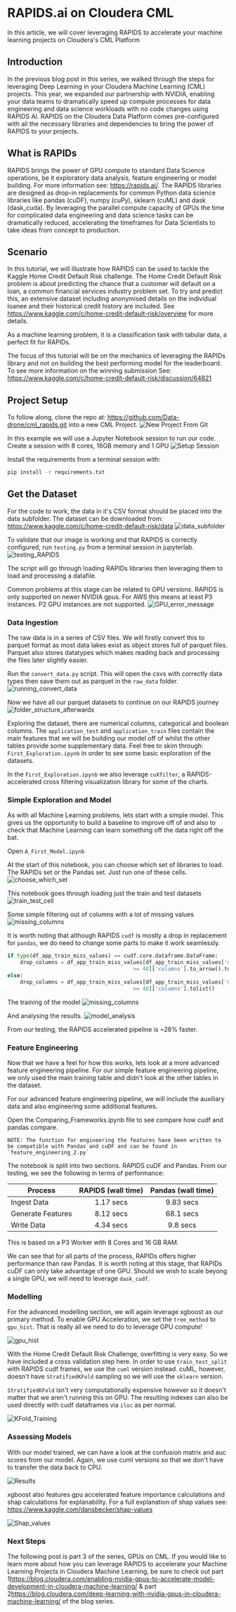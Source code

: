 # RAPIDS.ai on Cloudera CML

In this article, we will cover leveraging RAPIDS to accelerate your machine learning projects on Cloudera's CML Platform

## Introduction

In the previous blog post in this series, we walked through the steps for leveraging Deep Learning in your Cloudera Machine Learning (CML) projects. This year, we expanded our partnership with NVIDIA, enabling your data teams to dramatically speed up compute processes for data engineering and data science workloads with no code changes using RAPIDS AI. RAPIDS on the Cloudera Data Platform comes pre-configured with all the necessary libraries and dependencies to bring the power of RAPIDS to your projects.

## What is RAPIDs

RAPIDS brings the power of GPU compute to standard Data Science operations, be it exploratory data analysis, feature engineering or model building. For more information see: <https://rapids.ai/>. The RAPIDS libraries are designed as drop-in replacements for common Python data science libraries like pandas (cuDF), numpy (cuPy), sklearn (cuML) and dask (dask_cuda). By leveraging the parallel compute capacity of GPUs the time for complicated data engineering and data science tasks can be dramatically reduced, accelerating the timeframes for Data Scientists to take ideas from concept to production.
## Scenario

In this tutorial, we will illustrate how RAPIDS can be used to tackle the Kaggle Home Credit Default Risk challenge. The Home Credit Default Risk problem is about predicting the chance that a customer will default on a loan, a common financial services industry problem set. To try and predict this, an extensive dataset including anonymised details on the individual loanee and their historical credit history are included. See https://www.kaggle.com/c/home-credit-default-risk/overview for more details.

As a machine learning problem, it is a classification task with tabular data, a perfect fit for RAPIDs.

The focus of this tutorial will be on the mechanics of leveraging the RAPIDs library and not on building the best performing model for the leaderboard. To see more information on the winning submission See: https://www.kaggle.com/c/home-credit-default-risk/discussion/64821

## Project Setup

To follow along, clone the repo at: https://github.com/Data-drone/cml_rapids.git into a new CML Project. 
![New Project From Git](images/CreateProject.png)

In this example we will use a Jupyter Notebook session to run our code. Create a session with 8 cores, 16GB memory and 1 GPU
![Setup Session](images/setup_session.png)

Install the requirements from a terminal session with:
```bash
pip install -r requirements.txt
```

## Get the Dataset

For the code to work, the data in it's CSV format should be placed into the data subfolder. The dataset can be downloaded from: https://www.kaggle.com/c/home-credit-default-risk/data
![data_subfolder](images/data_folder.png)

To validate that our image is working and that RAPIDS is correctly configured, run `testing.py` from a terminal session in jupyterlab.
![testing_RAPIDS](images/testing_rapids.gif)

The script will go through loading RAPIDs libraries then leveraging them to load and processing a datafile.

Common problems at this stage can be related to GPU versions. RAPIDS is only supported on newer NVIDIA gpus. For AWS this means at least P3 instances. P2 GPU instances are not supported.
![GPU_error_message](images/old_gpu.png)
### Data Ingestion

The raw data is in a series of CSV files. We will firstly convert this to parquet format as most data lakes exist as object stores full of parquet files. Parquet also stores datatypes which makes reading back and processing the files later slightly easier.

Run the `convert_data.py` script. This will open the csvs with correctly data types then save them out as parquet in the `raw_data` folder. 
![running_convert_data](images/convert_data.gif)

Now we have all our parquet datasets to continue on our RAPIDS journey
![folder_structure_afterwards](images/processed_data.png)

Exploring the dataset, there are numerical columns, categorical and boolean columns. The `application_test` and `application_train` files contain the main features that we will be building our model off of whilst the other tables provide some supplementary data. Feel free to skim through: `First_Exploration.ipynb` in order to see some basic exploration of the datasets. 

In the `First_Exploration.ipynb` we also leverage `cuXfilter`, a RAPIDS-accelerated cross filtering visualization library for some of the charts.

### Simple Exploration and Model

As with all Machine Learning problems, lets start with a simple model. This gives us the opportunity to build a baseline to improve off of and also to check that Machine Learning can learn something off the data right off the bat.

Open `A_First_Model.ipynb`

At the start of this notebook, you can choose which set of libraries to load.
The RAPIDs set or the Pandas set. Just run one of these cells.
![choose_which_set](images/Choose_version.gif)

This notebook goes through loading just the train and test datasets
![train_test_cell](images/load_data.png)

Some simple filtering out of columns with a lot of missing values
![missing_columns](images/Check_Missing.gif)

It is worth noting that although RAPIDS `cudf` is mostly a drop in replacement for `pandas`, we do need to change some parts to make it work seamlessly.

```python
if type(df_app_train_miss_values) == cudf.core.dataframe.DataFrame:
    drop_columns = df_app_train_miss_values[df_app_train_miss_values['missing percent'] \
                                        >= 40]['columns'].to_arrow().to_pylist()
else:
    drop_columns = df_app_train_miss_values[df_app_train_miss_values['missing percent'] \
                                        >= 40]['columns'].tolist()
```

The training of the model
![missing_columns](images/Training_Model_Jupyter.gif)

And analysing the results.
![model_analysis](images/Feature_Importances.png)

From our testing, the RAPIDS accelerated pipeline is ~28% faster.
### Feature Engineering

Now that we have a feel for how this works, lets look at a more advanced feature engineering pipeline.
For our simple feature engineering pipeline, we only used the main training table and didn't look at the other tables in the dataset.

For our advanced feature engineering pipeline, we will include the auxiliary data and also engineering some additional features.

Open the Comparing_Frameworks.ipynb file to see compare how cudf and pandas compare.

    NOTE: The function for engineering the features have been written to be compatible with Pandas and cuDF and can be found in `feature_engineering_2.py` 

The notebook is split into two sections. RAPIDS cuDF and Pandas.
From our testing, we see the following in terms of performance:

| Process        | RAPIDS (wall time) | Pandas (wall time)  |
| ------------- |:-------------:| :-----:|
| Ingest Data      | 1.17 secs | 9.83 secs |
| Generate Features      | 8.12 secs | 68.1 secs |
| Write Data | 4.34 secs | 9.8 secs |

This is based on a P3 Worker with 8 Cores and 16 GB RAM.

We can see that for all parts of the process, RAPIDs offers higher performance than raw Pandas. It is worth noting at this stage, that RAPIDs cuDF can only take advantage of one GPU. Should we wish to scale beyong a single GPU, we will need to leverage `dask_cudf`.
### Modelling

For the advanced modelling section, we will again leverage xgboost as our primary method. To enable GPU Acceleration, we set the `tree_method` to `gpu_hist`. That is really all we need to do to leverage GPU compute!

![gpu_hist](images/gpu_hist.png)


With the Home Credit Default Risk Challenge, overfitting is very easy. So we have included a cross validation step here. In order to use `train_test_split` with RAPIDS cudf frames, we use the `cuml` version instead. cuML, however, doesn't have `StratifiedKFold` sampling so we will use the `sklearn` version.

`StratifiedKFold` isn't very computationally expensive however so it doesn't matter that we aren't running this on GPU. The resulting indexes can also be used directly with cudf dataframes via `iloc` as per normal.

![KFold_Training](images/KFold_Training.gif)

### Assessing Models

With our model trained, we can have a look at the confusion matrix and auc scores from our model. Again, we use cuml versions so that we don't have to transfer the data back to CPU.

![Results](images/Results.png)

xgboost also features gpu accelerated feature importance calculations and shap calculations for explanability. For a full explanation of shap values see: https://www.kaggle.com/dansbecker/shap-values 

![Shap_values](images/adv_model_explainability.png)
### Next Steps

The following post is part 3 of the series, GPUs on CML. If you would like to learn more about how you can leverage RAPIDS to accelerate your Machine Learning Projects in Cloudera Machine Learning, be sure to check out part 1<https://blog.cloudera.com/enabling-nvidia-gpus-to-accelerate-model-development-in-cloudera-machine-learning/> & part 2<https://blog.cloudera.com/deep-learning-with-nvidia-gpus-in-cloudera-machine-learning/> of the blog series.